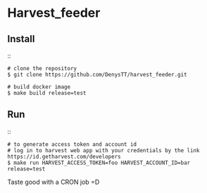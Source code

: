 # Harvest_feeder

Install
-------

::

    # clone the repository
    $ git clone https://github.com/DenysTT/harvest_feeder.git

    # build docker image
    $ make build release=test


Run
---

::

    # to generate access token and account id
    # log in to harvest web app with your credentials by the link https://id.getharvest.com/developers
    $ make run HARVEST_ACCESS_TOKEN=foo HARVEST_ACCOUNT_ID=bar release=test

Taste good with a CRON job =D
